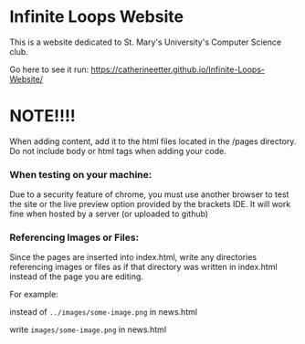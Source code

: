 # Infinite Loops Website

This is a website dedicated to St. Mary's University's Computer Science club.

Go here to see it run: https://catherineetter.github.io/Infinite-Loops-Website/
# NOTE!!!!
When adding content, add it to the html files located in the /pages directory. Do not include body or html tags when adding your code.

### When testing on your machine:
Due to a security feature of chrome, you must use another browser to test the site or the live preview option provided by the brackets IDE.
It will work fine when hosted by a server (or uploaded to github)

### Referencing Images or Files:
Since the pages are inserted into index.html, write any directories referencing images or files as if that directory was written in index.html instead of the page you are editing.

For example:

instead of `../images/some-image.png` in news.html

write `images/some-image.png` in news.html

